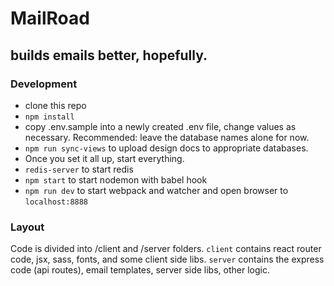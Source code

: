 # MailRoad

## builds emails better, hopefully.

### Development
* clone this repo
* `npm install`
* copy .env.sample into a newly created .env file, change values as necessary. Recommended: leave the database names alone for now.
* `npm run sync-views` to upload design docs to appropriate databases.
* Once you set it all up, start everything.
* `redis-server` to start redis
* `npm start` to start nodemon with babel hook
* `npm run dev` to start webpack and watcher and open browser to `localhost:8888`

### Layout
Code is divided into /client and /server folders. `client` contains react router code, jsx, sass, fonts, and some client side libs.
`server` contains the express code (api routes), email templates, server side libs, other logic.